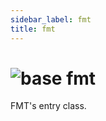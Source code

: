 ```yaml
---
sidebar_label: fmt
title: fmt
---
```


# <img src='/img/wiki/base.png' alt='base' data-tag='env-tag' /> fmt
FMT's entry class.<br/>

